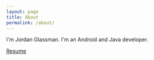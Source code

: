 ```yaml
---
layout: page
title: About
permalink: /about/
---
```


I'm Jordan Glassman.  I'm an Android and Java developer.  

[Resume](https://docs.google.com/document/d/1DTgJ4Sog1GnGweqVFETMMFmXH1UjJxIMbSOInFLAufU/pub)

